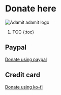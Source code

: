# Donate here
![](/images/logo.png "Adamit adamit logo")

1. TOC
{:toc}

## Paypal
[Donate using paypal](paypal.me/kibutzadamit)
## Credit card
[Donate using ko-fi](https://ko-fi.com/kibutzadamit)
